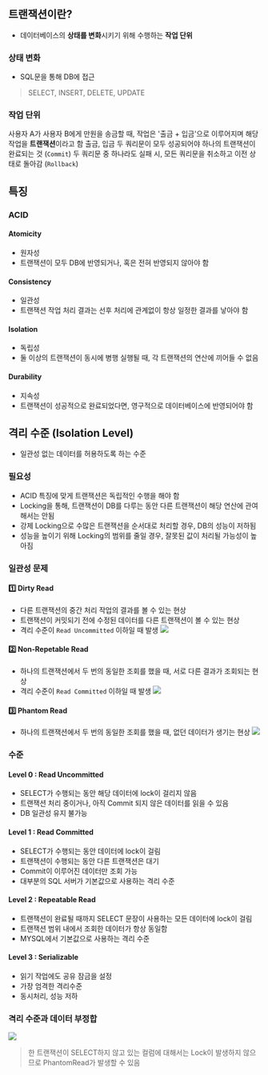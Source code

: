 ## 트랜잭션이란?
- 데이터베이스의 **상태를 변화**시키기 위해 수행하는 **작업 단위**
### 상태 변화
- SQL문을 통해 DB에 접근
> SELECT, INSERT, DELETE, UPDATE
### 작업 단위
사용자 A가 사용자 B에게 만원을 송금할 때, 작업은 '출금 + 입금'으로 이루어지며 해당 작업을 **트랜잭션**이라고 함
출금, 입금 두 쿼리문이 모두 성공되어야 하나의 트랜잭션이 완료되는 것 (`Commit`)
두 쿼리문 중 하나라도 실패 시, 모든 쿼리문을 취소하고 이전 상태로 돌아감 (`Rollback`)
## 특징
### ACID
#### Atomicity
- 원자성
- 트랜잭션이 모두 DB에 반영되거나, 혹은 전혀 반영되지 않아야 함
#### Consistency
- 일관성
- 트랜잭션 작업 처리 결과는 선후 처리에 관계없이 항상 일정한 결과를 낳아야 함
#### Isolation
- 독립성
- 둘 이상의 트랜잭션이 동시에 병행 실행될 때, 각 트랜잭션의 연산에 끼어들 수 없음
#### Durability
- 지속성
- 트랜잭션이 성공적으로 완료되었다면, 영구적으로 데이터베이스에 반영되어야 함
## 격리 수준 (Isolation Level)
- 일관성 없는 데이터를 허용하도록 하는 수준
### 필요성
- ACID 특징에 맞게 트랜잭션은 독립적인 수행을 해야 함
- Locking을 통해, 트랜잭션이 DB를 다루는 동안 다른 트랜잭션이 해당 연산에 관여해서는 안됨
- 강제 Locking으로 수많은 트랜잭션을 순서대로 처리할 경우, DB의 성능이 저하됨
- 성능을 높이기 위해 Locking의 범위를 줄일 경우, 잘못된 값이 처리될 가능성이 높아짐
### 일관성 문제
#### 1️⃣ Dirty Read
- 다른 트랜잭션의 중간 처리 작업의 결과를 볼 수 있는 현상
- 트랜잭션이 커밋되기 전에 수정된 데이터를 다른 트랜잭션이 볼 수 있는 현상
- 격리 수준이 `Read Uncommitted` 이하일 때 발생
![](https://i.imgur.com/Ke986Uc.png)
#### 2️⃣ Non-Repetable Read
- 하나의 트랜잭션에서 두 번의 동일한 조회를 했을 때, 서로 다른 결과가 조회되는 현상
- 격리 수준이 `Read Committed` 이하일 때 발생
![](https://i.imgur.com/EZHlgA1.png)
#### 3️⃣ Phantom Read
- 하나의 트랜잭션에서 두 번의 동일한 조회를 했을 때, 없던 데이터가 생기는 현상
![](https://i.imgur.com/9P3gYqI.png)
### 수준
#### Level 0 : Read Uncommitted
- SELECT가 수행되는 동안 해당 데이터에 lock이 걸리지 않음
- 트랜잭션 처리 중이거나, 아직 Commit 되지 않은 데이터를 읽을 수 있음
- DB 일관성 유지 불가능
#### Level 1 : Read Committed
- SELECT가 수행되는 동안 데이터에 lock이 걸림
- 트랜잭션이 수행되는 동안 다른 트랜잭션은 대기
- Commit이 이루어진 데이터만 조회 가능
- 대부분의 SQL 서버가 기본값으로 사용하는 격리 수준
#### Level 2 : Repeatable Read
- 트랜잭션이 완료될 때까지 SELECT 문장이 사용하는 모든 데이터에 lock이 걸림
- 트랜잭션 범위 내에서 조회한 데이터가 항상 동일함
- MYSQL에서 기본값으로 사용하는 격리 수준
#### Level 3 : Serializable
- 읽기 작업에도 공유 잠금을 설정
- 가장 엄격한 격리수준
- 동시처리, 성능 저하
### 격리 수준과 데이터 부정합
![](https://i.imgur.com/NAr8zTN.png)
> 한 트랜잭션이 SELECT하지 않고 있는 컬럼에 대해서는 Lock이 발생하지 않으므로 PhantomRead가 발생할 수 있음